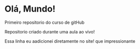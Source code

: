 # Olá, Mundo!
 Primeiro repositorio do curso de gitHub

Repositorio criado durante uma aula ao vivo!

Essa linha eu aadicionei diretamente no site! que impressionante 
